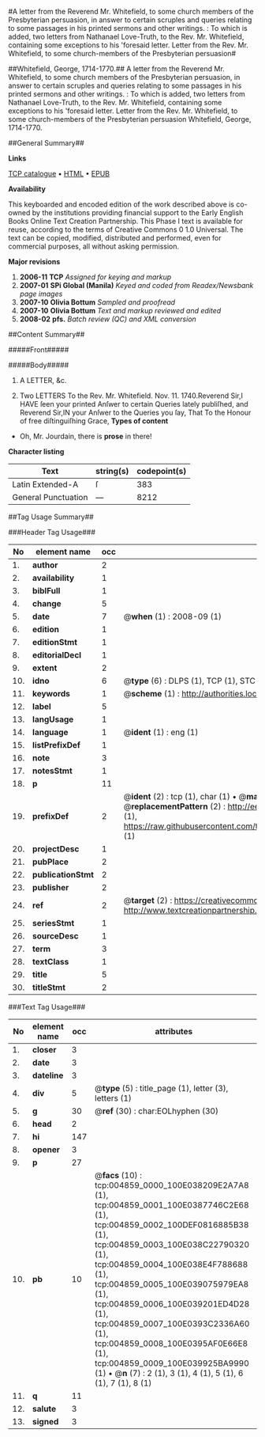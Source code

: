 #A letter from the Reverend Mr. Whitefield, to some church members of the Presbyterian persuasion, in answer to certain scruples and queries relating to some passages in his printed sermons and other writings. : To which is added, two letters from Nathanael Love-Truth, to the Rev. Mr. Whitefield, containing some exceptions to his 'foresaid letter. Letter from the Rev. Mr. Whitefield, to some church-members of the Presbyterian persuasion#

##Whitefield, George, 1714-1770.##
A letter from the Reverend Mr. Whitefield, to some church members of the Presbyterian persuasion, in answer to certain scruples and queries relating to some passages in his printed sermons and other writings. : To which is added, two letters from Nathanael Love-Truth, to the Rev. Mr. Whitefield, containing some exceptions to his 'foresaid letter.
Letter from the Rev. Mr. Whitefield, to some church-members of the Presbyterian persuasion
Whitefield, George, 1714-1770.

##General Summary##

**Links**

[TCP catalogue](http://www.ota.ox.ac.uk/tcp/)  • 
[HTML](http://tei.it.ox.ac.uk/tcp/Texts-HTML/free/N03/N03941.html)  • 
[EPUB](http://tei.it.ox.ac.uk/tcp/Texts-EPUB/free/N03/N03941.epub)

**Availability**

This keyboarded and encoded edition of the
	       work described above is co-owned by the institutions
	       providing financial support to the Early English Books
	       Online Text Creation Partnership. This Phase I text is
	       available for reuse, according to the terms of Creative
	       Commons 0 1.0 Universal. The text can be copied,
	       modified, distributed and performed, even for
	       commercial purposes, all without asking permission.

**Major revisions**

1. __2006-11__ __TCP__ *Assigned for keying and markup*
1. __2007-01__ __SPi Global (Manila)__ *Keyed and coded from Readex/Newsbank page images*
1. __2007-10__ __Olivia Bottum__ *Sampled and proofread*
1. __2007-10__ __Olivia Bottum__ *Text and markup reviewed and edited*
1. __2008-02__ __pfs.__ *Batch review (QC) and XML conversion*

##Content Summary##

#####Front#####

#####Body#####

1. A LETTER, &c.

1. Two LETTERS To the Rev. Mr. Whitefield.
Nov. 11. 1740.Reverend Sir,I HAVE ſeen your printed Anſwer to certain Queries lately publiſhed, and Reverend Sir,IN your Anſwer to the Queries you ſay, That To the Honour of free diſtinguiſhing Grace,
**Types of content**

  * Oh, Mr. Jourdain, there is **prose** in there!

**Character listing**


|Text|string(s)|codepoint(s)|
|---|---|---|
|Latin Extended-A|ſ|383|
|General Punctuation|—|8212|

##Tag Usage Summary##

###Header Tag Usage###

|No|element name|occ|attributes|
|---|---|---|---|
|1.|__author__|2||
|2.|__availability__|1||
|3.|__biblFull__|1||
|4.|__change__|5||
|5.|__date__|7| @__when__ (1) : 2008-09 (1)|
|6.|__edition__|1||
|7.|__editionStmt__|1||
|8.|__editorialDecl__|1||
|9.|__extent__|2||
|10.|__idno__|6| @__type__ (6) : DLPS (1), TCP (1), STC (1), NOTIS (1), IMAGE-SET (1), EVANS-CITATION (1)|
|11.|__keywords__|1| @__scheme__ (1) : http://authorities.loc.gov/ (1)|
|12.|__label__|5||
|13.|__langUsage__|1||
|14.|__language__|1| @__ident__ (1) : eng (1)|
|15.|__listPrefixDef__|1||
|16.|__note__|3||
|17.|__notesStmt__|1||
|18.|__p__|11||
|19.|__prefixDef__|2| @__ident__ (2) : tcp (1), char (1)  •  @__matchPattern__ (2) : ([0-9\-]+):([0-9IVX]+) (1), (.+) (1)  •  @__replacementPattern__ (2) : http://eebo.chadwyck.com/downloadtiff?vid=$1&page=$2 (1), https://raw.githubusercontent.com/textcreationpartnership/Texts/master/tcpchars.xml#$1 (1)|
|20.|__projectDesc__|1||
|21.|__pubPlace__|2||
|22.|__publicationStmt__|2||
|23.|__publisher__|2||
|24.|__ref__|2| @__target__ (2) : https://creativecommons.org/publicdomain/zero/1.0/ (1), http://www.textcreationpartnership.org/docs/. (1)|
|25.|__seriesStmt__|1||
|26.|__sourceDesc__|1||
|27.|__term__|3||
|28.|__textClass__|1||
|29.|__title__|5||
|30.|__titleStmt__|2||


###Text Tag Usage###

|No|element name|occ|attributes|
|---|---|---|---|
|1.|__closer__|3||
|2.|__date__|3||
|3.|__dateline__|3||
|4.|__div__|5| @__type__ (5) : title_page (1), letter (3), letters (1)|
|5.|__g__|30| @__ref__ (30) : char:EOLhyphen (30)|
|6.|__head__|2||
|7.|__hi__|147||
|8.|__opener__|3||
|9.|__p__|27||
|10.|__pb__|10| @__facs__ (10) : tcp:004859_0000_100E038209E2A7A8 (1), tcp:004859_0001_100E0387746C2E68 (1), tcp:004859_0002_100DEF0816885B38 (1), tcp:004859_0003_100E038C22790320 (1), tcp:004859_0004_100E038E4F788688 (1), tcp:004859_0005_100E039075979EA8 (1), tcp:004859_0006_100E039201ED4D28 (1), tcp:004859_0007_100E0393C2336A60 (1), tcp:004859_0008_100E0395AF0E66E8 (1), tcp:004859_0009_100E039925BA9990 (1)  •  @__n__ (7) : 2 (1), 3 (1), 4 (1), 5 (1), 6 (1), 7 (1), 8 (1)|
|11.|__q__|11||
|12.|__salute__|3||
|13.|__signed__|3||
